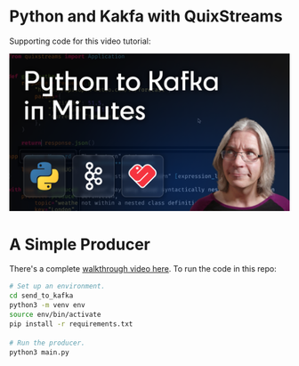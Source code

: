 # Python and Kakfa with QuixStreams

Supporting code for this video tutorial:

[![YouTube Thumbnail](producer_thumbnail.png?raw=true)][youtube-producer]

# A Simple Producer

There's a complete [walkthrough video here][youtube-producer]. To run the code in this repo:

```sh
# Set up an environment.
cd send_to_kafka
python3 -m venv env
source env/bin/activate
pip install -r requirements.txt

# Run the producer.
python3 main.py
```

[youtube-producer]: https://youtu.be/D2NYvGlbK0M
